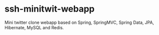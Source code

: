 # ssh-minitwit-webapp
Mini twitter clone webapp based on Spring, SpringMVC, Spring Data, JPA, Hibernate, MySQL and Redis.
